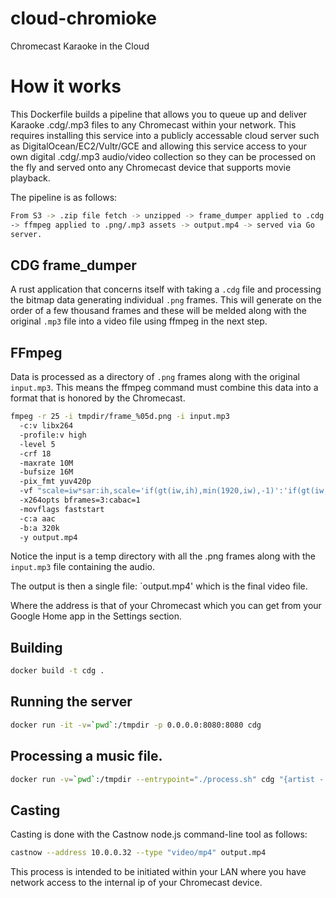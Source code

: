 # cloud-chromioke
Chromecast Karaoke in the Cloud

# How it works
This Dockerfile builds a pipeline that allows you to queue up and
deliver Karaoke .cdg/.mp3 files to any Chromecast within your network.
This requires installing this service into a publicly accessable cloud
server such as DigitalOcean/EC2/Vultr/GCE and allowing this service
access to your own digital .cdg/.mp3 audio/video collection so they can
be processed on the fly and served onto any Chromecast device that
supports movie playback.

The pipeline is as follows:

```sh
From S3 -> .zip file fetch -> unzipped -> frame_dumper applied to .cdg
-> ffmpeg applied to .png/.mp3 assets -> output.mp4 -> served via Go
server.
```

## CDG frame_dumper
A rust application that concerns itself with taking a `.cdg` file
and processing the bitmap data generating individual `.png` frames.  This will
generate on the order of a few thousand frames and these will be melded
along with the original `.mp3` file into a video file using ffmpeg in the next step.

## FFmpeg
Data is processed as a directory of `.png` frames along with the original
`input.mp3`. This means the ffmpeg command must combine this data into a
format that is honored by the Chromecast.

```sh
fmpeg -r 25 -i tmpdir/frame_%05d.png -i input.mp3 
  -c:v libx264
  -profile:v high
  -level 5
  -crf 18
  -maxrate 10M
  -bufsize 16M
  -pix_fmt yuv420p
  -vf "scale=iw*sar:ih,scale='if(gt(iw,ih),min(1920,iw),-1)':'if(gt(iw,ih),-1,min(1080,ih))'"
  -x264opts bframes=3:cabac=1
  -movflags faststart
  -c:a aac
  -b:a 320k
  -y output.mp4
```

Notice the input is a temp directory with all the .png frames along with
the `input.mp3` file containing the audio.

The output is then a single file: `output.mp4' which is the final video
file.

Where the address is that of your Chromecast which you can get from your
Google Home app in the Settings section.

## Building
```sh
docker build -t cdg .
```

## Running the server
```sh
docker run -it -v=`pwd`:/tmpdir -p 0.0.0.0:8080:8080 cdg
```

## Processing a music file.
```sh
docker run -v=`pwd`:/tmpdir --entrypoint="./process.sh" cdg "{artist - song.zip}"
```

## Casting
Casting is done with the Castnow node.js command-line tool as follows:

```sh
castnow --address 10.0.0.32 --type "video/mp4" output.mp4
```

This process is intended to be initiated within your LAN where you have
network access to the internal ip of your Chromecast device.
